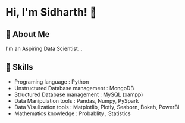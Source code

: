 
# Hi, I'm Sidharth! 👋


## 🚀 About Me
I'm an Aspiring Data Scientist...


## 💼 Skills

* Programing language : Python                                                            
* Unstructured Database management : MongoDB                                                                   
* Structured Database management : MySQL (xampp)                                                                         
* Data Manipulation tools : Pandas, Numpy, PySpark
* Data Visulization tools : Matplotlib, Plotly, Seaborn, Bokeh, PowerBI
* Mathematics knowledge : Probablity , Statistics


